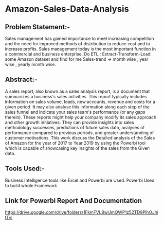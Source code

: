 # Amazon-Sales-Data-Analysis

## Problem Statement:-

Sales management has gained importance to meet increasing competition and the need
for improved methods of distribution to reduce cost and to increase profits. Sales
management today is the most important function in a commercial and business
enterprise.
Do ETL : Extract-Transform-Load some Amazon dataset and find for me
Sales-trend -> month wise , year wise , yearly month wise.

## Abstract:- 

A sales report, also known as a sales analysis report, is a document that summarizes a business's sales activities. This report typically includes information on sales volume, leads, new accounts, revenue and costs for a given period. It may also analyse this information along each step of the sales funnel and indicate your sales team's performance (or any gaps therein).
These reports might help your company modify its sales approach and other growth initiatives. They can provide insights into sales methodology successes, predictions of future sales data, analyses of performance compared to previous periods, and greater understanding of customer motivations.
This work discuss the Detailed analysis of the Sales of Amazon for the year of 2017 to Year 2019 by using the Powerbi tool which is capable of showcasing key insights of the sales from the Given data.

## Tools Used:- 

Business Intelligence tools like Excel and Powerbi are Used.
Powerbi Used to build whole Framework

## Link for Powerbi Report And Documentation
https://drive.google.com/drive/folders/1FkmFVL8wlJmQWP1z52TD8PlhOJhitTyI



